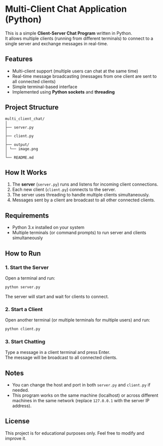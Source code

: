 # Multi-Client Chat Application (Python)

This is a simple **Client-Server Chat Program** written in Python.  
It allows multiple clients (running from different terminals) to connect to a single server and exchange messages in real-time.



## Features
- Multi-client support (multiple users can chat at the same time)
- Real-time message broadcasting (messages from one client are sent to all connected clients)
- Simple terminal-based interface
- Implemented using **Python sockets** and **threading**


## Project Structure
``` text
multi_client_chat/
│
├── server.py 
│
├── client.py 
│
├── output/
│ └── image.png 
│
└── README.md 
```


## How It Works
1. The **server** (`server.py`) runs and listens for incoming client connections.  
2. Each new client (`client.py`) connects to the server.  
3. The server uses threading to handle multiple clients simultaneously.  
4. Messages sent by a client are broadcast to all other connected clients.



## Requirements
- Python 3.x installed on your system  
- Multiple terminals (or command prompts) to run server and clients simultaneously



## How to Run

### 1. Start the Server  
Open a terminal and run:  
``` bash
python server.py
```
The server will start and wait for clients to connect.

### 2. Start a Client  
Open another terminal (or multiple terminals for multiple users) and run:  
```bash
python client.py
```
### 3. Start Chatting  
Type a message in a client terminal and press Enter.  
The message will be broadcast to all connected clients.

## Notes
- You can change the host and port in both `server.py` and `client.py` if needed.  
- This program works on the same machine (localhost) or across different machines in the same network (replace `127.0.0.1` with the server IP address).

## License
This project is for educational purposes only. Feel free to modify and improve it.
